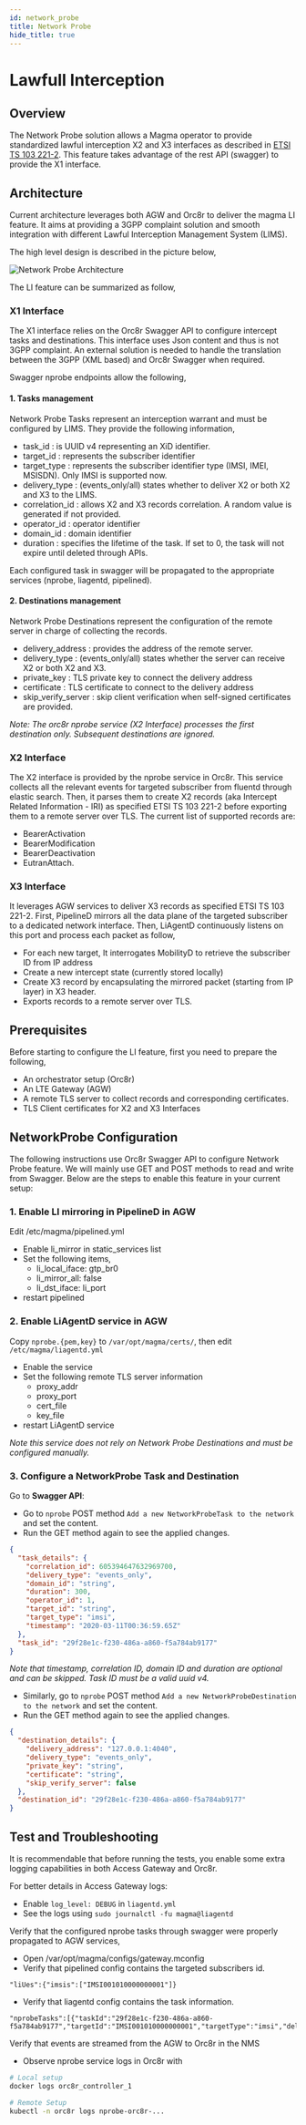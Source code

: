 ```yaml
---
id: network_probe
title: Network Probe
hide_title: true
---
```


# Lawfull Interception

## Overview

The Network Probe solution allows a Magma operator to provide standardized lawful interception X2 and X3 interfaces as described in [ETSI TS 103 221-2](https://www.etsi.org/deliver/etsi_ts/103200_103299/10322102/01.04.01_60/ts_10322102v010401p.pdf). This feature takes advantage of the rest API (swagger) to provide the X1 interface.

## Architecture

Current architecture leverages both AGW and Orc8r to deliver the magma LI feature. It aims at providing a 3GPP complaint solution and smooth integration with different Lawful Interception Management System (LIMS).

The high level design is described in the picture below,

![Network Probe Architecture](../assets/lte/network_probe_architecture.png "Network Probe Architecture")

The LI feature can be summarized as follow,

### X1 Interface

The X1 interface relies on the Orc8r Swagger API to configure intercept tasks and destinations. This interface uses Json content and thus is not 3GPP complaint. An external solution is needed to handle the translation between the 3GPP (XML based) and Orc8r Swagger when required.

Swagger nprobe endpoints allow the following,

#### 1. Tasks management

Network Probe Tasks represent an interception warrant and must be configured by LIMS. They provide the following information,

- task_id : is UUID v4 representing an XiD identifier.
- target_id : represents the subscriber identifier
- target_type : represents the subscriber identifier type (IMSI, IMEI, MSISDN). Only IMSI is supported now.
- delivery_type : (events_only/all) states whether to deliver X2 or both X2 and X3 to the LIMS.
- correlation_id : allows X2 and X3 records correlation. A random value is generated if not provided.
- operator_id : operator identifier
- domain_id : domain identifier
- duration : specifies the lifetime of the task. If set to 0, the task will not expire until deleted through APIs.

Each configured task in swagger will be propagated to the appropriate services (nprobe, liagentd, pipelined).

#### 2. Destinations management

Network Probe Destinations represent the configuration of the remote server in charge of collecting the records.

- delivery_address : provides the address of the remote server.
- delivery_type : (events_only/all) states whether the server can receive X2 or both X2 and X3.
- private_key : TLS private key to connect the delivery address
- certificate : TLS certificate to connect to the delivery address
- skip_verify_server : skip client verification when self-signed certificates are provided.

*Note: The orc8r nprobe service (X2 Interface) processes the first destination only. Subsequent destinations are ignored.*

### X2 Interface

The X2 interface is provided by the nprobe service in Orc8r. This service collects all the relevant events for targeted subscriber from fluentd through elastic search. Then, it parses them to create X2 records (aka Intercept Related Information - IRI) as specified ETSI TS 103 221-2 before exporting them to a remote server over TLS.
The current list of supported records are:

- BearerActivation
- BearerModification
- BearerDeactivation
- EutranAttach.

### X3 Interface

It leverages AGW services to deliver X3 records as specified ETSI TS 103 221-2.
First, PipelineD mirrors all the data plane of the targeted subscriber to a dedicated network interface. Then, LiAgentD continuously listens on this port and process each packet as follow,

- For each new target, It interrogates MobilityD to retrieve the subscriber ID from IP address
- Create a new intercept state (currently stored locally)
- Create X3 record by encapsulating the mirrored packet (starting from IP layer) in X3 header.
- Exports records to a remote server over TLS.

## Prerequisites

Before starting to configure the LI feature, first you need to prepare the following,

- An orchestrator setup (Orc8r)
- An LTE Gateway (AGW)
- A remote TLS server to collect records and corresponding certificates.
- TLS Client certificates for X2 and X3 Interfaces

## NetworkProbe Configuration

The following instructions use Orc8r Swagger API to configure Network Probe feature. We will mainly use GET and POST methods to read and write from Swagger.
Below are the steps to enable this feature in your current setup:

### 1. Enable LI mirroring in PipelineD in AGW

Edit /etc/magma/pipelined.yml

- Enable li_mirror in static_services list
- Set the following items,
    - li_local_iface: gtp_br0
    - li_mirror_all: false
    - li_dst_iface: li_port
- restart pipelined

### 2. Enable LiAgentD service in AGW

Copy `nprobe.{pem,key}` to `/var/opt/magma/certs/`, then edit `/etc/magma/liagentd.yml`

- Enable the service
- Set the following remote TLS server information
    - proxy_addr
    - proxy_port
    - cert_file
    - key_file
- restart LiAgentD service

*Note this service does not rely on Network Probe Destinations and must be configured manually.*

### 3. Configure a NetworkProbe Task and Destination

Go to **Swagger API**:

- Go to `nprobe` POST method `Add a new NetworkProbeTask to the network` and set the content.
- Run the GET method again to see the applied changes.

```json
{
  "task_details": {
    "correlation_id": 605394647632969700,
    "delivery_type": "events_only",
    "domain_id": "string",
    "duration": 300,
    "operator_id": 1,
    "target_id": "string",
    "target_type": "imsi",
    "timestamp": "2020-03-11T00:36:59.65Z"
  },
  "task_id": "29f28e1c-f230-486a-a860-f5a784ab9177"
}
```

*Note that timestamp, correlation ID, domain ID and duration are optional and can be skipped. Task ID must be a valid uuid v4.*

- Similarly, go to `nprobe` POST method `Add a new NetworkProbeDestination to the network` and set the content.
- Run the GET method again to see the applied changes.

```json
{
  "destination_details": {
    "delivery_address": "127.0.0.1:4040",
    "delivery_type": "events_only",
    "private_key": "string",
    "certificate": "string",
    "skip_verify_server": false
  },
  "destination_id": "29f28e1c-f230-486a-a860-f5a784ab9177"
}
```

## Test and Troubleshooting

It is recommendable that before running the tests, you enable some extra logging capabilities in both Access Gateway and Orc8r.

For better details in Access Gateway logs:

- Enable `log_level: DEBUG` in `liagentd.yml`
- See the logs using `sudo journalctl -fu magma@liagentd`

Verify that the configured nprobe tasks through swagger were properly propagated to AGW services,

- Open /var/opt/magma/configs/gateway.mconfig
- Verify that pipelined config contains the targeted subscribers id.

```text
"liUes":{"imsis":["IMSI001010000000001"]}
```

- Verify that liagentd config contains the task information.

```text
"nprobeTasks":[{"taskId":"29f28e1c-f230-486a-a860-f5a784ab9177","targetId":"IMSI001010000000001","targetType":"imsi","deliveryType":"events_only","correlationId":"605394647632070000"}]
```

Verify that events are streamed from the AGW to Orc8r in the NMS

- Observe nprobe service logs in Orc8r with

```bash
# Local setup
docker logs orc8r_controller_1
```

```bash
# Remote Setup
kubectl -n orc8r logs nprobe-orc8r-...
```
